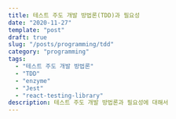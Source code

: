 ```yaml
---
title: 테스트 주도 개발 방법론(TDD)과 필요성
date: "2020-11-27"
template: "post"
draft: true
slug: "/posts/programming/tdd"
category: "programming"
tags:
  - "테스트 주도 개발 방법론"
  - "TDD"
  - "enzyme"
  - "Jest"
  - "react-testing-library"
description: 테스트 주도 개발 방법론과 필요성에 대해서
---
```

